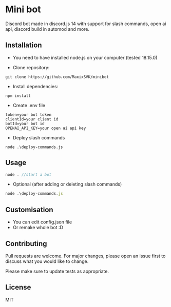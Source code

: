 # Mini bot

Discord bot made in discord.js 14 with support for slash commands, open ai api, discord build in automod and more.

## Installation

 - You need to have installed node.js on your computer (tested 18.15.0)

 - Clone repository:
```
git clone https://github.com/MaxixSVK/minibot
``` 
- Install dependencies:

```
npm install
```

 - Create .env file
```
token=your bot token
clientId=your client id
botId=your bot id
OPENAI_API_KEY=your open ai api key
```
- Deploy slash commands
```
node .\deploy-commands.js
```

## Usage

```javascript
node . //start a bot
```
- Optional (after adding or deleting slash commands)

```javascript
node .\deploy-commands.js
```

## Customisation
 - You can edit config.json file
 - Or remake whole bot  :D

## Contributing

Pull requests are welcome. For major changes, please open an issue first
to discuss what you would like to change.

Please make sure to update tests as appropriate.

## License

MIT

